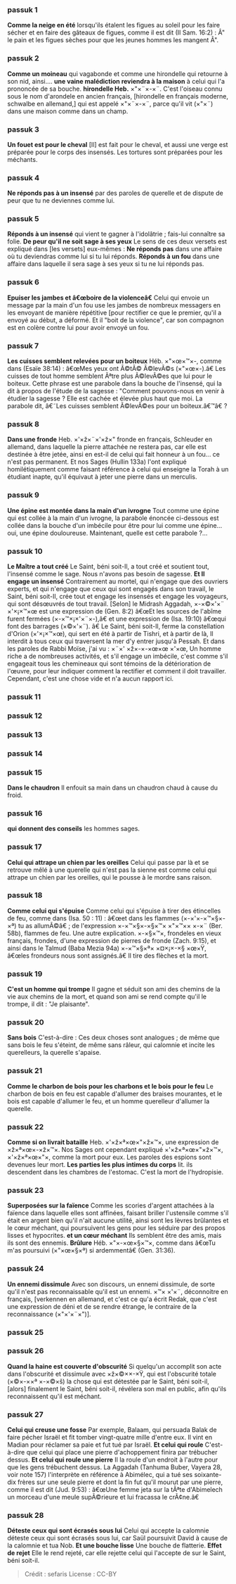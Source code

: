 
### passuk 1
<b>Comme la neige en été</b> lorsqu'ils étalent les figues au soleil pour les faire sécher et en faire des gâteaux de figues, comme il est dit (II Sam. 16:2) : Â" le pain et les figues sèches pour que les jeunes hommes les mangent Â".

### passuk 2
<b>Comme un moineau</b> qui vagabonde et comme une hirondelle qui retourne à son nid, ainsi....
<b>une vaine malédiction reviendra à la maison</b> à celui qui l'a prononcée de sa bouche.
<b>hirondelle Heb.</b> ×"×¨×-×¨. C'est l'oiseau connu sous le nom d'arondele en ancien français, [hirondelle en français moderne, schwalbe en allemand,] qui est appelé ×"×¨×-×¨, parce qu'il vit (×"×¨) dans une maison comme dans un champ.

### passuk 3
<b>Un fouet est pour le cheval</b> [Il] est fait pour le cheval, et aussi une verge est préparée pour le corps des insensés. Les tortures sont préparées pour les méchants.

### passuk 4
<b>Ne réponds pas à un insensé</b> par des paroles de querelle et de dispute de peur que tu ne deviennes comme lui.

### passuk 5
<b>Réponds à un insensé</b> qui vient te gagner à l'idolâtrie ; fais-lui connaître sa folie.
<b>De peur qu'il ne soit sage à ses yeux</b> Le sens de ces deux versets est expliqué dans [les versets] eux-mêmes : <b>Ne réponds pas</b> dans une affaire où tu deviendras comme lui si tu lui réponds. <b>Réponds à un fou</b> dans une affaire dans laquelle il sera sage à ses yeux si tu ne lui réponds pas.

### passuk 6
<b>Epuiser les jambes et â€œboire de la violenceâ€</b> Celui qui envoie un message par la main d'un fou use les jambes de nombreux messagers en les envoyant de manière répétitive [pour rectifier ce que le premier, qu'il a envoyé au début, a déformé. Et il "boit de la violence", car son compagnon est en colère contre lui pour avoir envoyé un fou.

### passuk 7
<b>Les cuisses semblent relevées pour un boiteux</b> Héb. ×"×œ×™×-, comme dans (Esaïe 38:14) : â€œMes yeux ont Ã©tÃ© Ã©levÃ©s (×"×œ×-).â€ Les cuisses de tout homme semblent Ãªtre plus Ã©levÃ©es que lui pour le boiteux. Cette phrase est une parabole dans la bouche de l'insensé, qui la dit à propos de l'étude de la sagesse : "Comment pouvons-nous en venir à étudier la sagesse ? Elle est cachée et élevée plus haut que moi. La parabole dit, â€˜Les cuisses semblent Ã©levÃ©es pour un boiteux.â€™â€ ?

### passuk 8
<b>Dans une fronde</b> Heb. ×'×ž×¨×'×ž×" fronde en français, Schleuder en allemand, dans laquelle la pierre attachée ne restera pas, car elle est destinée à être jetée, ainsi en est-il de celui qui fait honneur à un fou... ce n'est pas permanent. Et nos Sages (Hullin 133a) l'ont expliqué homilétiquement comme faisant référence à celui qui enseigne la Torah à un étudiant inapte, qu'il équivaut à jeter une pierre dans un merculis.

### passuk 9
<b>Une épine est montée dans la main d'un ivrogne</b> Tout comme une épine qui est collée à la main d'un ivrogne, la parabole énoncée ci-dessous est collée dans la bouche d'un imbécile pour être pour lui comme une épine... oui, une épine douloureuse. Maintenant, quelle est cette parabole ?...

### passuk 10
<b>Le Maître a tout créé</b> Le Saint, béni soit-Il, a tout créé et soutient tout, l'insensé comme le sage. Nous n'avons pas besoin de sagesse.
<b>Et Il engage un insensé</b> Contrairement au mortel, qui n'engage que des ouvriers experts, et qui n'engage que ceux qui sont engagés dans son travail, le Saint, béni soit-Il, crée tout et engage les insensés et engage les voyageurs, qui sont désœuvrés de tout travail. [Selon] le Midrash Aggadah, ×-×©×'×¨ ×'×¡×™×œ est une expression de (Gen. 8:2) â€œEt les sources de l'abîme furent fermées (×-×™×¡×'×¨×-),â€ et une expression de (Isa. 19:10) â€œqui font des barrages (×©×'×¨). â€ Le Saint, béni soit-Il, ferme la constellation d'Orion (×'×¡×™×œ), qui sert en été à partir de Tishri, et à partir de là, Il interdit à tous ceux qui traversent la mer d'y entrer jusqu'à Pessah. Et dans les paroles de Rabbi Moïse, j'ai vu : ×¨×' ×ž×-×-×œ×œ ×'×œ, Un homme riche a de nombreuses activités, et s'il engage un imbécile, c'est comme s'il engageait tous les chemineaux qui sont témoins de la détérioration de l'œuvre, pour leur indiquer comment la rectifier et comment il doit travailler. Cependant, c'est une chose vide et n'a aucun rapport ici.

### passuk 11

### passuk 12

### passuk 13

### passuk 14

### passuk 15
<b>Dans le chaudron</b> Il enfouit sa main dans un chaudron chaud à cause du froid.

### passuk 16
<b>qui donnent des conseils</b> les hommes sages.

### passuk 17
<b>Celui qui attrape un chien par les oreilles</b> Celui qui passe par là et se retrouve mêlé à une querelle qui n'est pas la sienne est comme celui qui attrape un chien par les oreilles, qui le pousse à le mordre sans raison.

### passuk 18
<b>Comme celui qui s'épuise</b> Comme celui qui s'épuise à tirer des étincelles de feu, comme dans (Isa. 50 : 11) : â€œet dans les flammes (×-×'×-×™×§×-×ª) tu as allumÃ©â€ ; de l'expression ×-×™×§×-×§×™× ×"×™×× ×-×¨ (Ber. 58b), flammes de feu. Une autre explication. ×-×§×™×, frondeles en vieux français, frondes, d'une expression de pierres de fronde (Zach. 9:15), et ainsi dans le Talmud (Baba Mezia 94a) ×-×™×§×ª× ×¤×¡×-×§ ×œ×Ÿ, â€œles frondeurs nous sont assignés.â€ Il tire des flèches et la mort.

### passuk 19
<b>C'est un homme qui trompe</b> Il gagne et séduit son ami des chemins de la vie aux chemins de la mort, et quand son ami se rend compte qu'il le trompe, il dit : "Je plaisante".

### passuk 20
<b>Sans bois</b> C'est-à-dire : Ces deux choses sont analogues ; de même que sans bois le feu s'éteint, de même sans râleur, qui calomnie et incite les querelleurs, la querelle s'apaise.

### passuk 21
<b>Comme le charbon de bois pour les charbons et le bois pour le feu</b> Le charbon de bois en feu est capable d'allumer des braises mourantes, et le bois est capable d'allumer le feu, et un homme querelleur d'allumer la querelle.

### passuk 22
<b>Comme si on livrait bataille</b> Heb. ×'×ž×ª×œ×"×ž×™×, une expression de ×ž×ª×œ×-×ž×™×. Nos Sages ont cependant expliqué ×'×ž×ª×œ×"×ž×™×, ×'×ž×ª×œ×"×, comme la mort pour eux. Les paroles des espions sont devenues leur mort.
<b>Les parties les plus intimes du corps</b> lit. ils descendent dans les chambres de l'estomac. C'est la mort de l'hydropisie.

### passuk 23
<b>Superposées sur la faïence</b> Comme les scories d'argent attachées à la faïence dans laquelle elles sont affinées, faisant briller l'ustensile comme s'il était en argent bien qu'il n'ait aucune utilité, ainsi sont les lèvres brûlantes et le cœur méchant, qui poursuivent les gens pour les séduire par des propos lisses et hypocrites.
<b>et un cœur méchant</b> Ils semblent être des amis, mais ils sont des ennemis.
<b>Brûlure</b> Héb. ×"×-×œ×§×™×, comme dans â€œTu m'as poursuivi (×"×œ×§×ª) si ardemmentâ€ (Gen. 31:36).

### passuk 24
<b>Un ennemi dissimule</b> Avec son discours, un ennemi dissimule, de sorte qu'il n'est pas reconnaissable qu'il est un ennemi. ×™× ×'×¨, déconnoitre en français, [verkennen en allemand, et c'est ce qu'a écrit Redak, que c'est une expression de déni et de se rendre étrange, le contraire de la reconnaissance (×"×'×¨×")].

### passuk 25

### passuk 26
<b>Quand la haine est couverte d'obscurité</b> Si quelqu'un accomplit son acte dans l'obscurité et dissimule avec ×ž×©××-×Ÿ, qui est l'obscurité totale (×©×-××ª ×-×©×š) la chose qui est détestée par le Saint, béni soit-il, [alors] finalement le Saint, béni soit-il, révélera son mal en public, afin qu'ils reconnaissent qu'il est méchant.

### passuk 27
<b>Celui qui creuse une fosse</b> Par exemple, Balaam, qui persuada Balak de faire pécher Israël et fit tomber vingt-quatre mille d'entre eux. Il vint en Madian pour réclamer sa paie et fut tué par Israël.
<b>Et celui qui roule</b> C'est-à-dire que celui qui place une pierre d'achoppement finira par trébucher dessus.
<b>Et celui qui roule une pierre</b> Il la roule d'un endroit à l'autre pour que les gens trébuchent dessus. La Aggadah (Tanhuma Buber, Vayera 28, voir note 157) l'interprète en référence à Abimélec, qui a tué ses soixante-dix frères sur une seule pierre et dont la fin fut qu'il mourut par une pierre, comme il est dit (Jud. 9:53) : â€œUne femme jeta sur la tÃªte d'Abimelech un morceau d'une meule supÃ©rieure et lui fracassa le crÃ¢ne.â€

### passuk 28
<b>Déteste ceux qui sont écrasés sous lui</b> Celui qui accepte la calomnie déteste ceux qui sont écrasés sous lui, car Saül poursuivit David à cause de la calomnie et tua Nob.
<b>Et une bouche lisse</b> Une bouche de flatterie.
<b>Effet de rejet</b> Elle le rend rejeté, car elle rejette celui qui l'accepte de sur le Saint, béni soit-il.

>Crédit : sefaris
>License : CC-BY